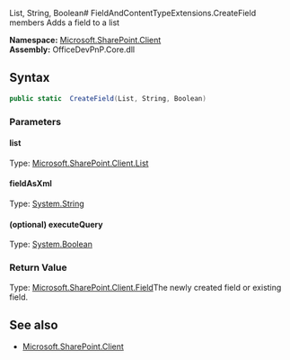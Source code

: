 List, String, Boolean# FieldAndContentTypeExtensions.CreateField members
Adds a field to a list  

**Namespace:** [Microsoft.SharePoint.Client](Microsoft.SharePoint.Client.md)  
**Assembly:** OfficeDevPnP.Core.dll  
## Syntax
```C#
public static  CreateField(List, String, Boolean)
```
### Parameters
#### list
Type: [Microsoft.SharePoint.Client.List](Microsoft.SharePoint.Client.List.md) 
#### 
#### fieldAsXml
Type: [System.String](System.String.md) 
#### 
#### (optional) executeQuery
Type: [System.Boolean](System.Boolean.md) 
#### 
### Return Value
Type: [Microsoft.SharePoint.Client.Field](Microsoft.SharePoint.Client.Field.md)The newly created field or existing field.
## See also
- [Microsoft.SharePoint.Client](Microsoft.SharePoint.Client.md)
